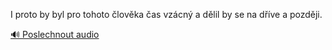 
I proto by byl pro tohoto člověka čas vzácný a dělil by se na dříve a později.

[🔊 Poslechnout audio](/data/7-paragraphs/audio/chapter_27/para_016-I-proto-by-byl-pro-tohoto-lovka-as-vzcn-a-dl.mp3)
